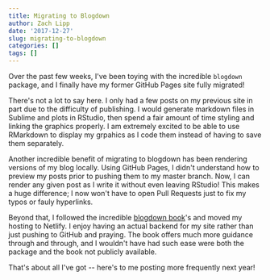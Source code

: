 ```yaml
---
title: Migrating to Blogdown
author: Zach Lipp
date: '2017-12-27'
slug: migrating-to-blogdown
categories: []
tags: []
---
```


Over the past few weeks, I've been toying with the incredible `blogdown` package, 
and I finally have my former GitHub Pages site fully migrated! 

There's not a lot to say here. I only had a few posts on my previous site in part due
to the difficulty of publishing. I would generate markdown files in Sublime and plots 
in RStudio, then spend a fair amount of time styling and linking the graphics properly. 
I am extremely excited to be able to use RMarkdown to display my grpahics as I code them
instead of having to save them separately.

Another incredible benefit of migrating to blogdown has been rendering versions of my
blog locally. Using GitHub Pages, I didn't understand how to preview my posts prior
to pushing them to my master branch. Now, I can render any given post as I write it 
without even leaving RStudio! This makes a huge difference; I now won't have to open Pull Requests
just to fix my typos or fauly hyperlinks. 

Beyond that, I followed the incredible [blogdown book](https://bookdown.org/yihui/blogdown/)'s
and moved my hosting to Netlify. I enjoy having an actual backend for my site
rather than just pushing to GitHub and praying. The book offers much more guidance through and
through, and I wouldn't have had such ease were both the package and the book not publicly available.

That's about all I've got -- here's to me posting more frequently next year!
